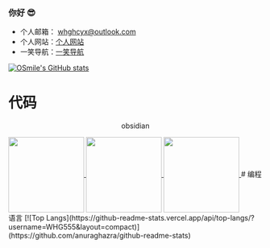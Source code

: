### 你好 😎
- 个人邮箱： whghcyx@outlook.com 
- 个人网站：<a href="https://whg555.github.io/">个人网站</a>
- 一笑导航：<a href="https://whg555.github.io/web-url/">一笑导航</a>

[![OSmile's GitHub stats](https://github-readme-stats.vercel.app/api?username=WHG555&show_icons=true&theme=transparent)](https://github.com/anuraghazra/github-readme-stats)

# 代码
<p align="center"> obsidian </p>
<a href="https://github.com/WHG555/obsidian-docker"  height="150px">
  <img align="center" height="150px"  src="https://github-readme-stats.vercel.app/api/pin/?username=WHG555&repo=obsidian-docker" />
</a>
<a href="https://github.com/WHG555/lunar-calendar" height="150px">
  <img align="center" height="150px" src="https://github-readme-stats.vercel.app/api/pin/?username=WHG555&repo=lunar-calendar" />
</a>

<a href="https://github.com/WHG555/program-demo" height="150px">
  <img align="center" height="150px" src="https://github-readme-stats.vercel.app/api/pin/?username=WHG555&repo=program-demo" />
</a>
# 编程语言
[![Top Langs](https://github-readme-stats.vercel.app/api/top-langs/?username=WHG555&layout=compact)](https://github.com/anuraghazra/github-readme-stats)

